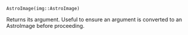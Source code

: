 ```
AstroImage(img::AstroImage)
```

Returns its argument. Useful to ensure an argument is converted to an AstroImage before proceeding.
